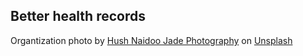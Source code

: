 ## Better health records

Organtization photo by <a href="https://unsplash.com/@hush52?utm_content=creditCopyText&utm_medium=referral&utm_source=unsplash">Hush Naidoo Jade Photography</a> on <a href="https://unsplash.com/photos/black-and-gray-stethoscope-yo01Z-9HQAw?utm_content=creditCopyText&utm_medium=referral&utm_source=unsplash">Unsplash</a>
  
